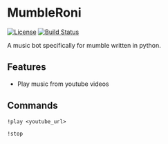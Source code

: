 # MumbleRoni 
[![License](http://img.shields.io/badge/license-MIT-blue.svg?style=flat)](https://github.com/Peter-Morawski/MumbleRoni/blob/master/LICENSE)
[![Build Status](https://travis-ci.org/Peter-Morawski/MumbleRoni.svg?branch=master)](https://travis-ci.org/Peter-Morawski/MumbleRoni)

A music bot specifically for mumble written in python.

## Features

* Play music from youtube videos

## Commands

```text
!play <youtube_url>
```

```text
!stop
```
